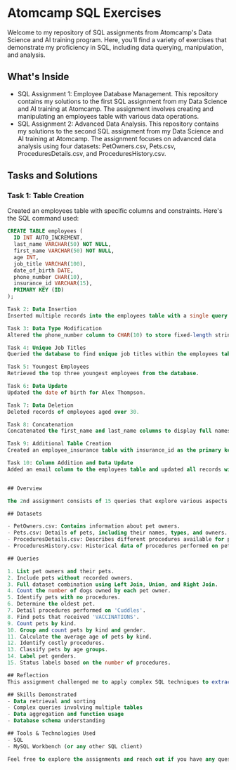 # Atomcamp SQL Exercises

Welcome to my repository of SQL assignments from Atomcamp's Data Science and AI training program. Here, you'll find a variety of exercises that demonstrate my proficiency in SQL, including data querying, manipulation, and analysis.

## What's Inside

- SQL Assignment 1: Employee Database Management.
This repository contains my solutions to the first SQL assignment from my Data Science and AI training at Atomcamp. The assignment involves creating and manipulating an employees table with various data operations.
- SQL Assignment 2: Advanced Data Analysis.
This repository contains my solutions to the second SQL assignment from my Data Science and AI training at Atomcamp. The assignment focuses on advanced data analysis using four datasets: PetOwners.csv, Pets.csv, ProceduresDetails.csv, and ProceduresHistory.csv.

## Tasks and Solutions
### Task 1: Table Creation
Created an employees table with specific columns and constraints. Here's the SQL command used:

```SQL
CREATE TABLE employees (
  ID INT AUTO_INCREMENT,
  last_name VARCHAR(50) NOT NULL,
  first_name VARCHAR(50) NOT NULL,
  age INT,
  job_title VARCHAR(100),
  date_of_birth DATE,
  phone_number CHAR(10),
  insurance_id VARCHAR(15),
  PRIMARY KEY (ID)
);

Task 2: Data Insertion
Inserted multiple records into the employees table with a single query. Modified the phone_number column to accommodate the data format.

Task 3: Data Type Modification
Altered the phone_number column to CHAR(10) to store fixed-length strings.

Task 4: Unique Job Titles
Queried the database to find unique job titles within the employees table.

Task 5: Youngest Employees
Retrieved the top three youngest employees from the database.

Task 6: Data Update
Updated the date of birth for Alex Thompson.

Task 7: Data Deletion
Deleted records of employees aged over 30.

Task 8: Concatenation
Concatenated the first_name and last_name columns to display full names.

Task 9: Additional Table Creation
Created an employee_insurance table with insurance_id as the primary key.

Task 10: Column Addition and Data Update
Added an email column to the employees table and updated all records with a default value.


## Overview

The 2nd assignment consists of 15 queries that explore various aspects of data manipulation and retrieval, including joins, aggregations, and subqueries. The queries address real-world scenarios such as identifying pet owners, analyzing pet procedures, and classifying pets based on age and gender.

## Datasets

- PetOwners.csv: Contains information about pet owners.
- Pets.csv: Details of pets, including their names, types, and owners.
- ProceduresDetails.csv: Describes different procedures available for pets.
- ProceduresHistory.csv: Historical data of procedures performed on pets.

## Queries

1. List pet owners and their pets.
2. Include pets without recorded owners.
3. Full dataset combination using Left Join, Union, and Right Join.
4. Count the number of dogs owned by each pet owner.
5. Identify pets with no procedures.
6. Determine the oldest pet.
7. Detail procedures performed on 'Cuddles'.
8. Find pets that received 'VACCINATIONS'.
9. Count pets by kind.
10. Group and count pets by kind and gender.
11. Calculate the average age of pets by kind.
12. Identify costly procedures.
13. Classify pets by age groups.
14. Label pet genders.
15. Status labels based on the number of procedures.

## Reflection
This assignment challenged me to apply complex SQL techniques to extract meaningful insights from interconnected data. It has significantly enhanced my understanding of data relationships and the power of SQL in data analysis.

## Skills Demonstrated
- Data retrieval and sorting
- Complex queries involving multiple tables
- Data aggregation and function usage
- Database schema understanding

## Tools & Technologies Used
- SQL
- MySQL Workbench (or any other SQL client)

Feel free to explore the assignments and reach out if you have any questions or feedback!
